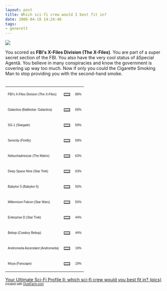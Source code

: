 ```yaml
---
layout: post
title: Which sci-fi crew would I best fit in?
date: 2006-04-10 14:24:46
tags: 
- generelt
---
```

<img src="http://images.quizfarm.com/1133420977FBIsX-FilesDivision.jpg" /> 

You scored as <b>FBI's X-Files Division (The X-Files)</b>. You are part of a super secret section of the FBI. You also have the very cool status of âSpecial Agentâ. You believe in many conspiracies and know the government is covering up way too much. Now if only you could the Cigarette Smoking Man to stop providing you with the second-hand smoke.<br /><br /> <table border='0' width='300' cellspacing='0' cellpadding='0'><tr><td><p><font face='Arial' size='1'>FBI&#039;s X-Files Division (The X-Files)</font></p></td><td><table border='1' cellpadding='0' cellspacing='0' width='88' bgcolor='#dddddd'><tr><td></td></tr></table></td><td><font face='Arial' size='1'>88%</font></td></tr><tr><td><p><font face='Arial' size='1'>Galactica (Battlestar: Galactica)</font></p></td><td><table border='1' cellpadding='0' cellspacing='0' width='69' bgcolor='#dddddd'><tr><td></td></tr></table></td><td><font face='Arial' size='1'>69%</font></td></tr><tr><td><p><font face='Arial' size='1'>SG-1 (Stargate)</font></p></td><td><table border='1' cellpadding='0' cellspacing='0' width='69' bgcolor='#dddddd'><tr><td></td></tr></table></td><td><font face='Arial' size='1'>69%</font></td></tr><tr><td><p><font face='Arial' size='1'>Serenity (Firefly)</font></p></td><td><table border='1' cellpadding='0' cellspacing='0' width='69' bgcolor='#dddddd'><tr><td></td></tr></table></td><td><font face='Arial' size='1'>69%</font></td></tr><tr><td><p><font face='Arial' size='1'>Nebuchadnezzar (The Matrix)</font></p></td><td><table border='1' cellpadding='0' cellspacing='0' width='63' bgcolor='#dddddd'><tr><td></td></tr></table></td><td><font face='Arial' size='1'>63%</font></td></tr><tr><td><p><font face='Arial' size='1'>Deep Space Nine (Star Trek)</font></p></td><td><table border='1' cellpadding='0' cellspacing='0' width='63' bgcolor='#dddddd'><tr><td></td></tr></table></td><td><font face='Arial' size='1'>63%</font></td></tr><tr><td><p><font face='Arial' size='1'>Babylon 5 (Babylon 5)</font></p></td><td><table border='1' cellpadding='0' cellspacing='0' width='50' bgcolor='#dddddd'><tr><td></td></tr></table></td><td><font face='Arial' size='1'>50%</font></td></tr><tr><td><p><font face='Arial' size='1'>Millennium Falcon (Star Wars)</font></p></td><td><table border='1' cellpadding='0' cellspacing='0' width='50' bgcolor='#dddddd'><tr><td></td></tr></table></td><td><font face='Arial' size='1'>50%</font></td></tr><tr><td><p><font face='Arial' size='1'>Enterprise D (Star Trek)</font></p></td><td><table border='1' cellpadding='0' cellspacing='0' width='44' bgcolor='#dddddd'><tr><td></td></tr></table></td><td><font face='Arial' size='1'>44%</font></td></tr><tr><td><p><font face='Arial' size='1'>Bebop (Cowboy Bebop)</font></p></td><td><table border='1' cellpadding='0' cellspacing='0' width='44' bgcolor='#dddddd'><tr><td></td></tr></table></td><td><font face='Arial' size='1'>44%</font></td></tr><tr><td><p><font face='Arial' size='1'>Andromeda Ascendant (Andromeda)</font></p></td><td><table border='1' cellpadding='0' cellspacing='0' width='19' bgcolor='#dddddd'><tr><td></td></tr></table></td><td><font face='Arial' size='1'>19%</font></td></tr><tr><td><p><font face='Arial' size='1'>Moya (Farscape)</font></p></td><td><table border='1' cellpadding='0' cellspacing='0' width='19' bgcolor='#dddddd'><tr><td></td></tr></table></td><td><font face='Arial' size='1'>19%</font></td></tr></table> <a href='http://quizfarm.com/test.php?q_id=111863'>Your Ultimate Sci-Fi Profile II: which sci-fi crew would you best fit in? (pics)</a><br /><font face='Arial' size='1'>created with <a href='http://quizfarm.com'>QuizFarm.com</a></font>
